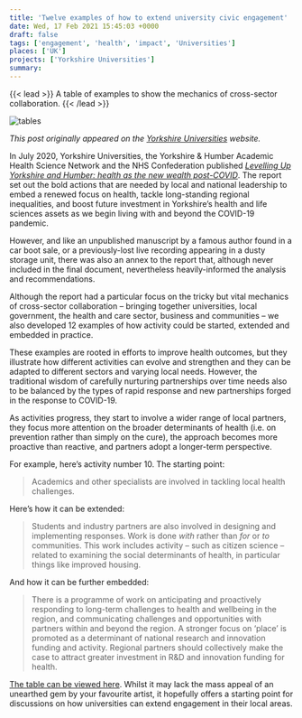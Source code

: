 ```yaml
---
title: 'Twelve examples of how to extend university civic engagement'
date: Wed, 17 Feb 2021 15:45:03 +0000
draft: false
tags: ['engagement', 'health', 'impact', 'Universities']
places: ['UK']
projects: ['Yorkshire Universities']
summary: 
---
```


{{< lead >}} A table of examples to show the mechanics of cross-sector collaboration. {{< /lead >}}

![tables](images/tables.jpg "Photo of tables (tenuous, I know): [Unsplash](https://unsplash.com/photos/N7Mhunjbxqg)")

_This post originally appeared on the [Yorkshire Universities](https://yorkshireuniversities.ac.uk/2021/02/17/twelve-examples-of-how-to-extend-university-civic-engagement/) website._

In July 2020, Yorkshire Universities, the Yorkshire & Humber Academic Health Science Network and the NHS Confederation published _[Levelling Up Yorkshire and Humber: health as the new wealth post-COVID](https://www.yhealth4growth.info/)_. The report set out the bold actions that are needed by local and national leadership to embed a renewed focus on health, tackle long-standing regional inequalities, and boost future investment in Yorkshire’s health and life sciences assets as we begin living with and beyond the COVID-19 pandemic.

However, and like an unpublished manuscript by a famous author found in a car boot sale, or a previously-lost live recording appearing in a dusty storage unit, there was also an annex to the report that, although never included in the final document, nevertheless heavily-informed the analysis and recommendations.

Although the report had a particular focus on the tricky but vital mechanics of cross-sector collaboration – bringing together universities, local government, the health and care sector, business and communities – we also developed 12 examples of how activity could be started, extended and embedded in practice.

These examples are rooted in efforts to improve health outcomes, but they illustrate how different activities can evolve and strengthen and they can be adapted to different sectors and varying local needs. However, the traditional wisdom of carefully nurturing partnerships over time needs also to be balanced by the types of rapid response and new partnerships forged in the response to COVID-19.

As activities progress, they start to involve a wider range of local partners, they focus more attention on the broader determinants of health (i.e. on prevention rather than simply on the cure), the approach becomes more proactive than reactive, and partners adopt a longer-term perspective.

For example, here’s activity number 10. The starting point:

> Academics and other specialists are involved in tackling local health challenges.

Here’s how it can be extended:

> Students and industry partners are also involved in designing and implementing responses. Work is done _with_ rather than _for_ or _to_ communities. This work includes activity – such as citizen science – related to examining the social determinants of health, in particular things like improved housing.

And how it can be further embedded:

> There is a programme of work on anticipating and proactively responding to long-term challenges to health and wellbeing in the region, and communicating challenges and opportunities with partners within and beyond the region. A stronger focus on ‘place’ is promoted as a determinant of national research and innovation funding and activity. Regional partners should collectively make the case to attract greater investment in R&D and innovation funding for health.

[The table can be viewed here](https://github.com/jcransom/flagships/blob/master/extending_engagement_table.md). Whilst it may lack the mass appeal of an unearthed gem by your favourite artist, it hopefully offers a starting point for discussions on how universities can extend engagement in their local areas.